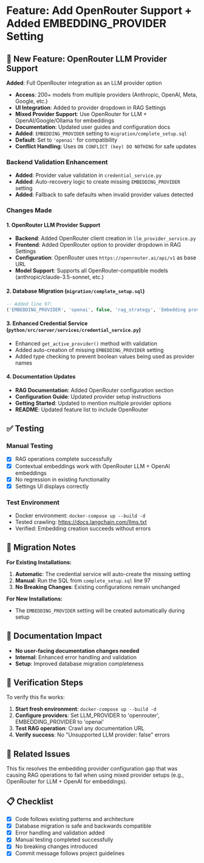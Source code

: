 # Feature: Add OpenRouter Support + Added EMBEDDING_PROVIDER Setting

## 🚀 New Feature: OpenRouter LLM Provider Support

**Added**: Full OpenRouter integration as an LLM provider option
- **Access**: 200+ models from multiple providers (Anthropic, OpenAI, Meta, Google, etc.)
- **UI Integration**: Added to provider dropdown in RAG Settings
- **Mixed Provider Support**: Use OpenRouter for LLM + OpenAI/Google/Ollama for embeddings
- **Documentation**: Updated user guides and configuration docs
- **Added**: `EMBEDDING_PROVIDER` setting to `migration/complete_setup.sql`
- **Default**: Set to `'openai'` for compatibility
- **Conflict Handling**: Uses `ON CONFLICT (key) DO NOTHING` for safe updates

### Backend Validation Enhancement
- **Added**: Provider value validation in `credential_service.py`
- **Added**: Auto-recovery logic to create missing `EMBEDDING_PROVIDER` setting
- **Added**: Fallback to safe defaults when invalid provider values detected

### Changes Made

#### 1. OpenRouter LLM Provider Support
- **Backend**: Added OpenRouter client creation in `llm_provider_service.py`
- **Frontend**: Added OpenRouter option to provider dropdown in RAG Settings
- **Configuration**: OpenRouter uses `https://openrouter.ai/api/v1` as base URL
- **Model Support**: Supports all OpenRouter-compatible models (anthropic/claude-3.5-sonnet, etc.)

#### 2. Database Migration (`migration/complete_setup.sql`)
```sql
-- Added line 97:
('EMBEDDING_PROVIDER', 'openai', false, 'rag_strategy', 'Embedding provider to use: openai, ollama, or google'),
```

#### 3. Enhanced Credential Service (`python/src/server/services/credential_service.py`)
- Enhanced `get_active_provider()` method with validation
- Added auto-creation of missing `EMBEDDING_PROVIDER` setting
- Added type checking to prevent boolean values being used as provider names

#### 4. Documentation Updates
- **RAG Documentation**: Added OpenRouter configuration section
- **Configuration Guide**: Updated provider setup instructions
- **Getting Started**: Updated to mention multiple provider options
- **README**: Updated feature list to include OpenRouter

## ✅ Testing

### Manual Testing
- [x] RAG operations complete successfully
- [x] Contextual embeddings work with OpenRouter LLM + OpenAI embeddings
- [x] No regression in existing functionality
- [x] Settings UI displays correctly

### Test Environment
- Docker environment: `docker-compose up --build -d`
- Tested crawling: https://docs.langchain.com/llms.txt
- Verified: Embedding creation succeeds without errors

## 🔄 Migration Notes

**For Existing Installations:**
1. **Automatic**: The credential service will auto-create the missing setting
2. **Manual**: Run the SQL from `complete_setup.sql` line 97
3. **No Breaking Changes**: Existing configurations remain unchanged

**For New Installations:**
- The `EMBEDDING_PROVIDER` setting will be created automatically during setup

## 📝 Documentation Impact

- **No user-facing documentation changes needed**
- **Internal**: Enhanced error handling and validation
- **Setup**: Improved database migration completeness

## 🎯 Verification Steps

To verify this fix works:

1. **Start fresh environment**: `docker-compose up --build -d`
2. **Configure providers**: Set LLM_PROVIDER to 'openrouter', EMBEDDING_PROVIDER to 'openai'
3. **Test RAG operation**: Crawl any documentation URL
4. **Verify success**: No "Unsupported LLM provider: false" errors

## 🔗 Related Issues

This fix resolves the embedding provider configuration gap that was causing RAG operations to fail when using mixed provider setups (e.g., OpenRouter for LLM + OpenAI for embeddings).

## 📋 Checklist

- [x] Code follows existing patterns and architecture
- [x] Database migration is safe and backwards compatible  
- [x] Error handling and validation added
- [x] Manual testing completed successfully
- [x] No breaking changes introduced
- [x] Commit message follows project guidelines
